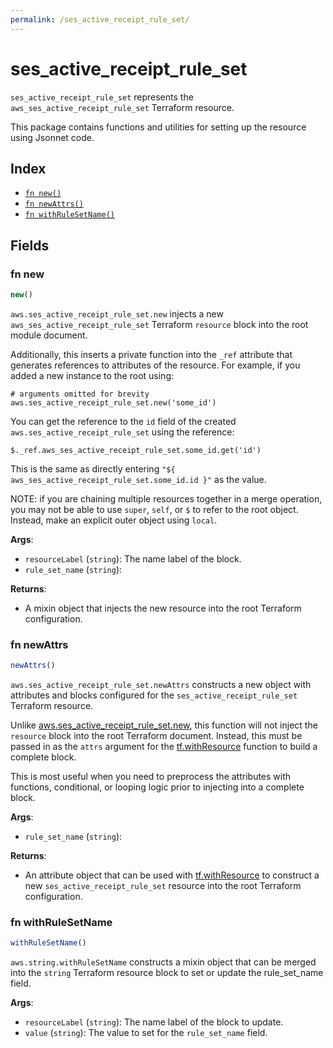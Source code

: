 ```yaml
---
permalink: /ses_active_receipt_rule_set/
---
```


# ses_active_receipt_rule_set

`ses_active_receipt_rule_set` represents the `aws_ses_active_receipt_rule_set` Terraform resource.



This package contains functions and utilities for setting up the resource using Jsonnet code.


## Index

* [`fn new()`](#fn-new)
* [`fn newAttrs()`](#fn-newattrs)
* [`fn withRuleSetName()`](#fn-withrulesetname)

## Fields

### fn new

```ts
new()
```


`aws.ses_active_receipt_rule_set.new` injects a new `aws_ses_active_receipt_rule_set` Terraform `resource`
block into the root module document.

Additionally, this inserts a private function into the `_ref` attribute that generates references to attributes of the
resource. For example, if you added a new instance to the root using:

    # arguments omitted for brevity
    aws.ses_active_receipt_rule_set.new('some_id')

You can get the reference to the `id` field of the created `aws.ses_active_receipt_rule_set` using the reference:

    $._ref.aws_ses_active_receipt_rule_set.some_id.get('id')

This is the same as directly entering `"${ aws_ses_active_receipt_rule_set.some_id.id }"` as the value.

NOTE: if you are chaining multiple resources together in a merge operation, you may not be able to use `super`, `self`,
or `$` to refer to the root object. Instead, make an explicit outer object using `local`.

**Args**:
  - `resourceLabel` (`string`): The name label of the block.
  - `rule_set_name` (`string`): 

**Returns**:
- A mixin object that injects the new resource into the root Terraform configuration.


### fn newAttrs

```ts
newAttrs()
```


`aws.ses_active_receipt_rule_set.newAttrs` constructs a new object with attributes and blocks configured for the `ses_active_receipt_rule_set`
Terraform resource.

Unlike [aws.ses_active_receipt_rule_set.new](#fn-ses_active_receipt_rule_setnew), this function will not inject the `resource`
block into the root Terraform document. Instead, this must be passed in as the `attrs` argument for the
[tf.withResource](https://github.com/tf-libsonnet/core/tree/main/docs#fn-withresource) function to build a complete block.

This is most useful when you need to preprocess the attributes with functions, conditional, or looping logic prior to
injecting into a complete block.

**Args**:
  - `rule_set_name` (`string`): 

**Returns**:
  - An attribute object that can be used with [tf.withResource](https://github.com/tf-libsonnet/core/tree/main/docs#fn-withresource) to construct a new `ses_active_receipt_rule_set` resource into the root Terraform configuration.


### fn withRuleSetName

```ts
withRuleSetName()
```

`aws.string.withRuleSetName` constructs a mixin object that can be merged into the `string`
Terraform resource block to set or update the rule_set_name field.



**Args**:
  - `resourceLabel` (`string`): The name label of the block to update.
  - `value` (`string`): The value to set for the `rule_set_name` field.
